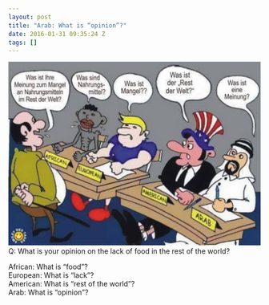 ```yaml
---
layout: post
title: "Arab: What is “opinion”?"
date: 2016-01-31 09:35:24 Z
tags: []
---
```

![](/media/2016/01/138399703482.jpg)
Q: What is your opinion on the lack of food in the rest of the world?

African: What is “food”?  
European: What is “lack”?  
American: What is “rest of the world”?  
Arab: What is “opinion”?
